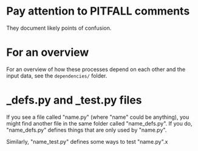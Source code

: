 # Pay attention to PITFALL comments

They document likely points of confusion.

# For an overview

For an overview of how these processes depend on each other and the input data, see the `dependencies/` folder.

# _defs.py and _test.py files

If you see a file called "name.py" (where "name" could be anything), you might find another file in the same folder called "name_defs.py". If you do, "name_defs.py" defines things that are only used by "name.py".

Similarly, "name_test.py" defines some ways to test "name.py".x
